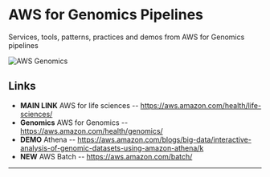 # AWS for Genomics Pipelines
Services, tools, patterns, practices and demos from AWS for Genomics pipelines

![AWS Genomics](https://github.com/lynnlangit/TeamTeri/blob/master/Images/AWS-Genomics.png)

## Links

* **MAIN LINK** AWS for life sciences  -- https://aws.amazon.com/health/life-sciences/
* **Genomics** AWS for Genomics -- https://aws.amazon.com/health/genomics/
* **DEMO** Athena -- https://aws.amazon.com/blogs/big-data/interactive-analysis-of-genomic-datasets-using-amazon-athena/k
* **NEW** AWS Batch -- https://aws.amazon.com/batch/

* * *